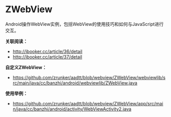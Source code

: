 # ZWebView
Android操作WebView实例，包括WebView的使用技巧和如何与JavaScript进行交互。

**关联阅读：**
- http://ibooker.cc/article/36/detail
- http://ibooker.cc/article/37/detail

**自定义ZWebView：**
- https://github.com/zrunker/aadtt/blob/webview/ZWebView/webviewlib/src/main/java/cc/banzhi/android/webviewlib/ZWebView.java

**使用举例：**
- https://github.com/zrunker/aadtt/blob/webview/ZWebView/app/src/main/java/cc/banzhi/android/activity/WebViewActivity2.java
